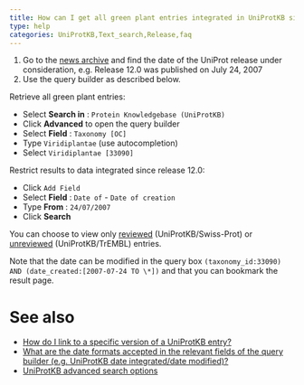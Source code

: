 ```yaml
---
title: How can I get all green plant entries integrated in UniProtKB since release 12.0?
type: help
categories: UniProtKB,Text_search,Release,faq
---
```


1.  Go to the [news archive](https://www.uniprot.org/release-notes) and find the date of the UniProt release under consideration, e.g. Release 12.0 was published on July 24, 2007
2.  Use the query builder as described below.

Retrieve all green plant entries:

- Select **Search in** : `Protein Knowledgebase (UniProtKB)`
- Click **Advanced** to open the query builder
- Select **Field** : `Taxonomy [OC]`
- Type `Viridiplantae` (use autocompletion)
- Select `Viridiplantae [33090]`

Restrict results to data integrated since release 12.0:

- Click `Add Field`
- Select **Field** : `Date of` - `Date of creation`
- Type **From** : `24/07/2007`
- Click **Search**

You can choose to view only [reviewed](https://www.uniprot.org/uniprotkb?facets=reviewed%3Atrue&query=%28taxonomy_id%3A33090%29%20AND%20%28date_created%3A%5B2007-07-24%20TO%20%2A%5D%29) (UniProtKB/Swiss-Prot) or [unreviewed](https://www.uniprot.org/uniprotkb?facets=reviewed%3Afalse&query=%28taxonomy_id%3A33090%29%20AND%20%28date_created%3A%5B2007-07-24%20TO%20%2A%5D%29) (UniProtKB/TrEMBL) entries.

Note that the date can be modified in the query box `(taxonomy_id:33090) AND (date_created:[2007-07-24 TO \*])` and that you can bookmark the result page.

# See also

- [How do I link to a specific version of a UniProtKB entry?](https://www.uniprot.org/help/link_old_versions)
- [What are the date formats accepted in the relevant fields of the query builder (e.g. UniProtKB date integrated/date modified)?](https://www.uniprot.org/help/date_formats/)
- [UniProtKB advanced search options](https://www.uniprot.org/help/advanced_search)
